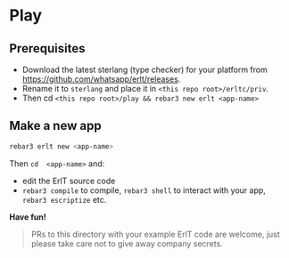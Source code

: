# Play

## Prerequisites

- Download the latest sterlang (type checker) for your platform from https://github.com/whatsapp/erlt/releases.
- Rename it to `sterlang` and place it in `<this repo root>/erltc/priv`.
- Then cd `<this repo root>/play && rebar3 new erlt <app-name>`

## Make a new app

```sh
rebar3 erlt new <app-name>
```

Then `cd  <app-name>` and:
- edit the ErlT source code
- `rebar3 compile` to compile, `rebar3 shell` to interact with your app, `rebar3 escriptize` etc.

**Have fun!**

> PRs to this directory with your example ErlT code are welcome, just please take care not to give away company secrets.
